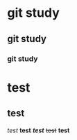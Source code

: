# git study
## git study
### git study

test
====
test
----

*test*
**test**
***test***
~~test~~
__test__
